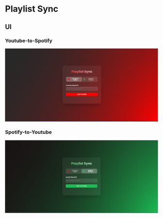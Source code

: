 # Playlist Sync

## UI

### Youtube-to-Spotify
![Alt text](images/Youtube.png)

### Spotify-to-Youtube
![Alt text](images/Spotify.png)
